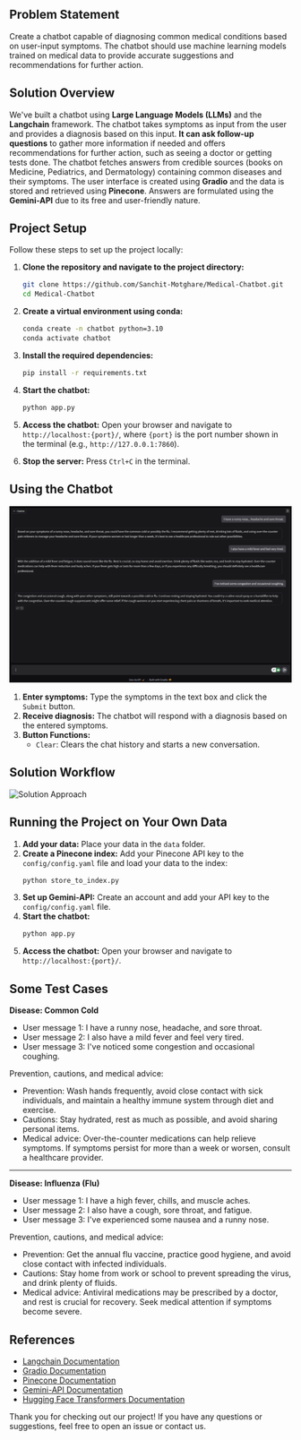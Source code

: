 ## Problem Statement

Create a chatbot capable of diagnosing common medical conditions based on user-input symptoms. The chatbot should use machine learning models trained on medical data to provide accurate suggestions and recommendations for further action.

## Solution Overview
We've built a chatbot using **Large Language Models (LLMs)** and the **Langchain** framework. The chatbot takes symptoms as input from the user and provides a diagnosis based on this input. **It can ask follow-up questions** to gather more information if needed and offers recommendations for further action, such as seeing a doctor or getting tests done. The chatbot fetches answers from credible sources (books on Medicine, Pediatrics, and Dermatology) containing common diseases and their symptoms. The user interface is created using **Gradio** and the data is stored and retrieved using **Pinecone**. Answers are formulated using the **Gemini-API** due to its free and user-friendly nature.

## Project Setup

Follow these steps to set up the project locally:

1. **Clone the repository and navigate to the project directory:**
    ```bash
    git clone https://github.com/Sanchit-Motghare/Medical-Chatbot.git
    cd Medical-Chatbot
    ```
2. **Create a virtual environment using conda:**
    ```bash
    conda create -n chatbot python=3.10
    conda activate chatbot
    ```

3. **Install the required dependencies:**
    ```bash
    pip install -r requirements.txt
    ```

4. **Start the chatbot:**
    ```bash
    python app.py
    ```

5. **Access the chatbot:**
    Open your browser and navigate to `http://localhost:{port}/`, where `{port}` is the port number shown in the terminal (e.g., `http://127.0.0.1:7860`).

6. **Stop the server:**
    Press `Ctrl+C` in the terminal.

## Using the Chatbot

![Chatbot Interface](./media/UI.png)

1. **Enter symptoms:**
    Type the symptoms in the text box and click the `Submit` button.
2. **Receive diagnosis:**
    The chatbot will respond with a diagnosis based on the entered symptoms.
3. **Button Functions:**
    - `Clear`: Clears the chat history and starts a new conversation.

## Solution Workflow

![Solution Approach](./media/Approach.png)

## Running the Project on Your Own Data

1. **Add your data:**
    Place your data in the `data` folder.
2. **Create a Pinecone index:**
    Add your Pinecone API key to the `config/config.yaml` file and load your data to the index:
    ```bash
    python store_to_index.py
    ```
3. **Set up Gemini-API:**
    Create an account and add your API key to the `config/config.yaml` file.
4. **Start the chatbot:**
    ```bash
    python app.py
    ```
5. **Access the chatbot:**
    Open your browser and navigate to `http://localhost:{port}/`.

## Some Test Cases
**Disease: Common Cold**
- User message 1: I have a runny nose, headache, and sore throat.
- User message 2: I also have a mild fever and feel very tired.
- User message 3: I've noticed some congestion and occasional coughing.

Prevention, cautions, and medical advice:
- Prevention: Wash hands frequently, avoid close contact with sick individuals, and maintain a healthy immune system through diet and exercise.
- Cautions: Stay hydrated, rest as much as possible, and avoid sharing personal items.
- Medical advice: Over-the-counter medications can help relieve symptoms. If symptoms persist for more than a week or worsen, consult a healthcare provider.

---

**Disease: Influenza (Flu)**
- User message 1: I have a high fever, chills, and muscle aches.
- User message 2: I also have a cough, sore throat, and fatigue.
- User message 3: I've experienced some nausea and a runny nose.

Prevention, cautions, and medical advice:
- Prevention: Get the annual flu vaccine, practice good hygiene, and avoid close contact with infected individuals.
- Cautions: Stay home from work or school to prevent spreading the virus, and drink plenty of fluids.
- Medical advice: Antiviral medications may be prescribed by a doctor, and rest is crucial for recovery. Seek medical attention if symptoms become severe.



## References

- [Langchain Documentation](https://docs.langchain.com/)
- [Gradio Documentation](https://gradio.app/docs)
- [Pinecone Documentation](https://www.pinecone.io/docs/)
- [Gemini-API Documentation](https://geminiapi.com/docs/)
- [Hugging Face Transformers Documentation](https://huggingface.co/transformers/)

Thank you for checking out our project! If you have any questions or suggestions, feel free to open an issue or contact us.
